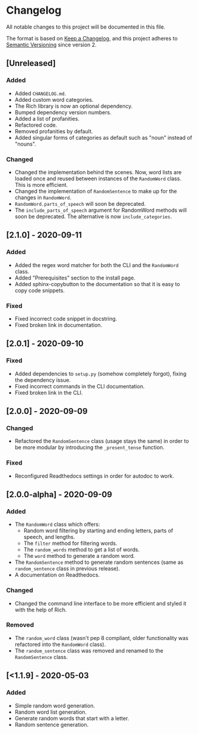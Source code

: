 # Changelog
All notable changes to this project will be documented in this file.

The format is based on [Keep a Changelog](https://keepachangelog.com/en/1.0.0/),
and this project adheres to [Semantic Versioning](https://semver.org/spec/v2.0.0.html)
since version 2.

## [Unreleased]

### Added

- Added `CHANGELOG.md`.
- Added custom word categories.
- The Rich library is now an optional dependency.
- Bumped dependency version numbers.
- Added a list of profanities.
- Refactored code.
- Removed profanities by default.
- Added singular forms of categories as default such as "noun" instead of
  "nouns".

### Changed

- Changed the implementation behind the scenes. Now, word lists are loaded once
  and reused between instances of the `RandomWord` class. This is more
  efficient.
- Changed the implementation of `RandomSentence` to make up for the changes in
  `RandomWord`.
- `RandomWord.parts_of_speech` will soon be deprecated.
- The `include_parts_of_speech` argument for RandomWord methods will soon be
  deprecated. The alternative is now `include_categories`.

## [2.1.0] - 2020-09-11

### Added

- Added the regex word matcher for both the CLI and the `RandomWord` class.
- Added "Prerequisites" section to the install page.
- Added sphinx-copybutton to the documentation so that it is easy to copy code
  snippets.

### Fixed

- Fixed incorrect code snippet in docstring.
- Fixed broken link in documentation.


## [2.0.1] - 2020-09-10

### Fixed

- Added dependencies to `setup.py` (somehow completely forgot), fixing the
  dependency issue.
- Fixed incorrect commands in the CLI documentation.
- Fixed broken link in the CLI.


## [2.0.0] - 2020-09-09

### Changed

- Refactored the `RandomSentence` class (usage stays the same) in order to be
  more modular by introducing the `_present_tense` function.

### Fixed

- Reconfigured Readthedocs settings in order for autodoc to work.


## [2.0.0-alpha] - 2020-09-09

### Added
- The `RandomWord` class which offers:
  - Random word filtering by starting and ending letters, parts of speech, and
    lengths.
  - The `filter` method for filtering words.
  - The `random_words` method to get a list of words.
  - The `word` method to generate a random word.
- The `RandomSentence` method to generate random sentences (same as
  `random_sentence` class in previous release).
- A documentation on Readthedocs.

### Changed
- Changed the command line interface to be more efficient and styled it with the
  help of Rich.

### Removed
- The `random_word` class (wasn't pep 8 compliant, older functionality was
  refactored into the `RandomWord` class).
- The `random_sentence` class was removed and renamed to the `RandomSentence`
  class.


## [<1.1.9] - 2020-05-03
### Added
- Simple random word generation.
- Random word list generation.
- Generate random words that start with a letter.
- Random sentence generation.
